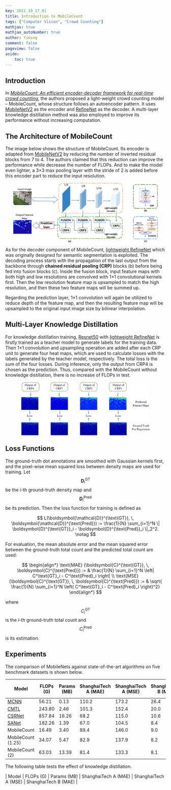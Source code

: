 ```yaml
---
key: 2021_10_17_01
title: Introduction to MobileCount
tags: ["Computer Vision", "Crowd Counting"]
mathjax: true
mathjax_autoNumber: true
author: Yiming
comment: false
pageview: false
aside:
    toc: true
---
```


<style>
.center1 {
  display: block;
  margin-left: auto;
  margin-right: auto;
  width: 10%;
}
</style>

<style>
.center2 {
  display: block;
  margin-left: auto;
  margin-right: auto;
  width: 20%;
}
</style>

<style>
.center3 {
  display: block;
  margin-left: auto;
  margin-right: auto;
  width: 30%;
}
</style>

<style>
.center4 {
  display: block;
  margin-left: auto;
  margin-right: auto;
  width: 40%;
}
</style>

<style>
.center5 {
  display: block;
  margin-left: auto;
  margin-right: auto;
  width: 50%;
}
</style>

<style>
.center6 {
  display: block;
  margin-left: auto;
  margin-right: auto;
  width: 60%;
}
</style>

<style>
.center7 {
  display: block;
  margin-left: auto;
  margin-right: auto;
  width: 70%;
}
</style>

<style>
.center8 {
  display: block;
  margin-left: auto;
  margin-right: auto;
  width: 80%;
}
</style>

<style>
.center9 {
  display: block;
  margin-left: auto;
  margin-right: auto;
  width: 90%;
}
</style>

## Introduction

In [*MobileCount: An efficient encoder-decoder framework for real-time crowd counting*](https://www.sciencedirect.com/science/article/abs/pii/S0925231220308912), the authors proposed a light-weight crowd counting model – MobileCount, whose structure follows an autoencoder pattern. It uses [MobileNetV2](https://arxiv.org/abs/1801.04381) as the encoder and [RefineNet](https://arxiv.org/abs/1611.06612) as the decoder. A multi-layer knowledge distillation method was also employed to improve its performance without increasing computation.

## The Architecture of MobileCount

The image below shows the structure of MobileCount. Its encoder is adapted from [MobileNetV2](https://yimingma.github.io/2021/10/08/introduction-to-MobileNetV2.html) by reducing the number of inverted residual blocks from 7 to 4. The authors claimed that this reduction can improve the performance while decrease the number of FLOPs. And to make the model even lighter, a 3×3 max pooling layer with the stride of 2 is added before this encoder part to reduce the input resolution. 

<img src="/posts.assets/2021-10-17-introduction-to-MobileCount.assets/architecture_of_mobile_count.png" alt="The Structure of MobileCount" class="center9">

As for the decoder component of MobileCount, [lightweight RefineNet](https://arxiv.org/abs/1810.03272) which was originally designed for semantic segmentation is exploited. The decoding process starts with the propagation of the last output from the backbone through **chained residual pooling (CRP)** blocks (b) before being fed into fusion blocks (c). Inside the fusion block, input feature maps with both high and low resolutions are convolved with 1×1 convolutional kernels first. Then the low resolution feature map is upsampled to match the high resolution, and then these two feature maps will be summed up.

Regarding the prediction layer, 1×1 convolution will again be utilized to reduce depth of the feature map, and then the resulting feature map will be upsampled to the original input image size by bilinear interpolation.

## Multi-Layer Knowledge Distillation

For knowledge distillation training, [Resnet50](https://arxiv.org/abs/1512.03385) with [lightweight RefineNet](https://arxiv.org/abs/1810.03272) is firstly trained as a teacher model to generate labels for the training data. Then 1×1 convolution and upsampling operation are added after each CRP unit to generate four heat maps, which are used to calculate losses with the labels generated by the teacher model, respectively. The total loss is the sum of the four losses. During inference, only the output from CRP4 is chosen as the prediction. Thus, compared with the MobileCount without knowledge distillation, there is no increase of FLOPs in test.

<img src="/posts.assets/2021-10-17-introduction-to-MobileCount.assets/knowledge_distillation.png" alt="Knowledge Distillation" class="center8">

## Loss Functions

The ground-truth dot annotations are smoothed with Gaussian kernels first, and the pixel-wise mean squared loss between density maps are used for training. Let $$\boldsymbol{D}^{\text{GT}}_i$$ be the $i$-th ground-truth density map and $$\boldsymbol{D}^{\text{Pred}}_i$$ be its prediction. Then the loss function for training is defined as

$$
L(\boldsymbol{\mathcal{D}}^{\text{GT}}, \, \boldsymbol{\mathcal{D}}^{\text{Pred}}) := \frac{1}{N} \sum_{i=1}^N \| \boldsymbol{D}^{\text{GT}}_i - \boldsymbol{D}^{\text{Pred}}_i \|_2^2. \notag
$$

For evaluation, the mean absolute error and the mean squared error between the ground-truth total count and the predicted total count are used:

$$
\begin{align*}
\text{MAE} (\boldsymbol{C}^{\text{GT}}, \, \boldsymbol{C}^{\text{Pred}}) := & \frac{1}{N} \sum_{i=1}^N \left| C^\text{GT}_i - C^\text{Pred}_i \right| \\
\text{MSE} (\boldsymbol{C}^{\text{GT}}, \, \boldsymbol{C}^{\text{Pred}}) := & \sqrt{ \frac{1}{N} \sum_{i=1}^N \left( C^\text{GT}_i - C^\text{Pred}_i \right)^2}
\end{align*}
$$

where $$C^\text{GT}_i$$ is the $i$-th ground-truth total count and $$C^\text{Pred}_i$$ is its estimation.

## Experiments

The comparison of MobileNets against state-of-the-art algorithms on five benchmark datasets is shown below.

| Model                                                | FLOPs (G) | Params (MB) | ShanghaiTech A (MAE) | ShanghaiTech A (MSE) | ShanghaiTech B (MAE) | ShanghaiTech B (MSE) | UCF-QNRF (MAE) | UCF-QNRF (MSE) | UCF_CC_50 (MAE) | UCF_CC_50 (MSE) | WorldExpo'10 (MAE) |
|------------------------------------------------------|-----------|-------------|----------------------|----------------------|----------------------|----------------------|----------------|----------------|-----------------|-----------------|-------------------|
| [MCNN](https://ieeexplore.ieee.org/document/7780439) | 56.21     | 0.13        | 110.2                | 173.2                | 26.4                 | 41.4                 | 277.0          | 426.0          | 377.6           | 509.1           | 11.6 |
| [CMTL](https://ieeexplore.ieee.org/document/8078491) | 243.80    | 2.46        | 101.3                | 152.4                | 20.0                 | 31.1                 | 252.0          | 514.0          | 322.8           | 397.9           | -    |
| [CSRNet](https://arxiv.org/abs/1802.10062)           | 857.84    | 16.26       | 68.2                 | 115.0                | 10.6                 | 16.0                 | -              | -              | 266.1           | 397.5           | 8.6  |
| [SANet](https://openaccess.thecvf.com/content_ECCV_2018/papers/Xinkun_Cao_Scale_Aggregation_Network_ECCV_2018_paper.pdf) | 182.26 | 1.39 | 67.0 | 104.5 | 8.4 | 13.6 | - | - | 258.4 | 334.9 | 8.2 |
| MobileCount                                          | 16.49     | 3.40        | 89.4                 | 146.0                | 9.0                  | 15.4                 | 131.1          | 222.6          | 284.8           | 392.8           | 11.1  |
| MobileCount (1.25)                                   | 34.07     | 5.47        | 82.9                 | 137.9                | 8.2                  | 13.2                 | 124.5          | 207.6          | 283.1           | 382.6           | 11.1  |
| MobileCount (2)                                      | 63.03     | 13.39       | 81.4                 | 133.3                | 8.1                  | 12.7                 | 117.9          | 207.5          | 284.5           | 421.2           | 11.5  |

The following table tests the effect of knowledge distillation.

| Model          | FLOPs (G) | Params (MB) | ShanghaiTech A (MAE) | ShanghaiTech A (MSE) | ShanghaiTech B (MAE) | 
